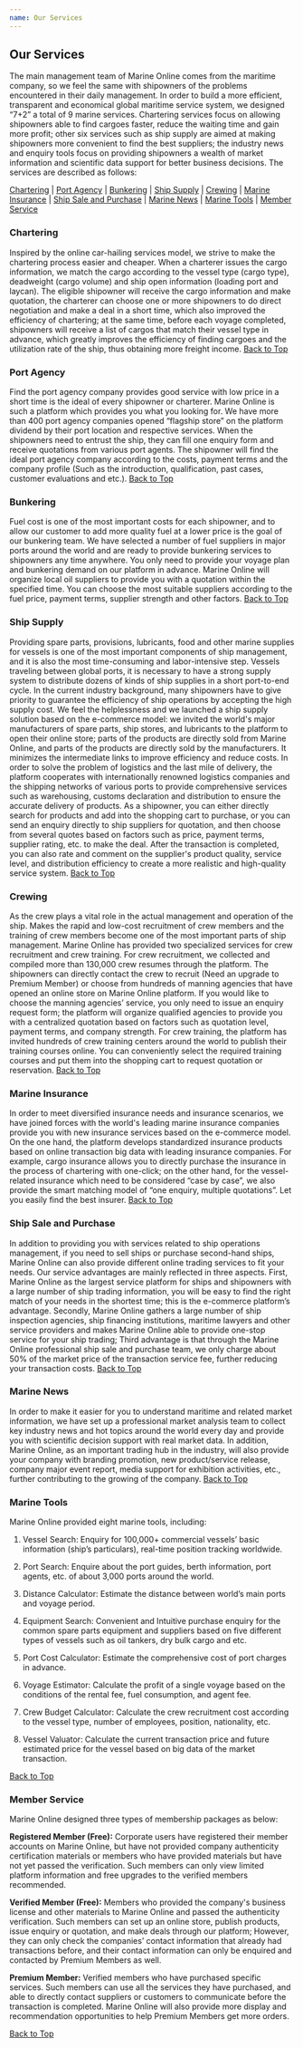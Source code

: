 ```yaml
---
name: Our Services
---
```


## Our Services

The main management team of Marine Online comes from the maritime company, so we feel the same with shipowners of the problems encountered in their daily management. In order to build a more efficient, transparent and economical global maritime service system, we designed “7+2” a total of 9 marine services. Chartering services focus on allowing shipowners able to find cargoes faster, reduce the waiting time and gain more profit; other six services such as ship supply are aimed at making shipowners more convenient to find the best suppliers; the industry news and enquiry tools focus on providing shipowners a wealth of market information and scientific data support for better business decisions. The services are described as follows:

[Chartering](#chartering) | [Port Agency](#port-agency) | [Bunkering](#bunkering) | [Ship Supply](#ship-supply) | [Crewing](#crewing) | [Marine Insurance](#marine-insurance) | [Ship Sale and Purchase](#ship-sale-and-purchase) | [Marine News](#marine-news) | [Marine Tools](#marine-tools) | [Member Service](#member-service)

### Chartering

Inspired by the online car-hailing services model, we strive to make the chartering process easier and cheaper. When a charterer issues the cargo information, we match the cargo according to the vessel type (cargo type), deadweight (cargo volume) and ship open information (loading port and laycan). The eligible shipowner will receive the cargo information and make quotation, the charterer can choose one or more shipowners to do direct negotiation and make a deal in a short time, which also improved the efficiency of chartering; at the same time, before each voyage completed, shipowners will receive a list of cargos that match their vessel type in advance, which greatly improves the efficiency of finding cargoes and the utilization rate of the ship, thus obtaining more freight income.  [Back to Top](#our-services)

### Port Agency
Find the port agency company provides good service with low price in a short time is the ideal of every shipowner or charterer. Marine Online is such a platform which provides you what you looking for. We have more than 400 port agency companies opened “flagship store” on the platform dividend by their port location and respective services. When the shipowners need to entrust the ship, they can fill one enquiry form and receive quotations from various port agents. The shipowner will find the ideal port agency company according to the costs, payment terms and the company profile (Such as the introduction, qualification, past cases, customer evaluations and etc.).  [Back to Top](#our-services)

### Bunkering

Fuel cost is one of the most important costs for each shipowner, and to allow our customer to add more quality fuel at a lower price is the goal of our bunkering team. We have selected a number of fuel suppliers in major ports around the world and are ready to provide bunkering services to shipowners any time anywhere. You only need to provide your voyage plan and bunkering demand on our platform in advance. Marine Online will organize local oil suppliers to provide you with a quotation within the specified time. You can choose the most suitable suppliers according to the fuel price, payment terms, supplier strength and other factors.  [Back to Top](#our-services)

### Ship Supply

Providing spare parts, provisions,  lubricants, food and other marine supplies for vessels is one of the most important components of ship management, and it is also the most time-consuming and labor-intensive step. Vessels traveling between global ports, it is necessary to have a strong supply system to distribute dozens of kinds of ship supplies in a short port-to-end cycle. In the current industry background, many shipowners have to give priority to guarantee the efficiency of ship operations by accepting the high supply cost. We feel the helplessness and we launched a ship supply solution based on the e-commerce model: we invited the world's major manufacturers of spare parts, ship stores, and lubricants to the platform to open their online store; parts of the products are directly sold from Marine Online, and parts of the products are directly sold by the manufacturers. It minimizes the intermediate links to improve efficiency and reduce costs. In order to solve the problem of logistics and the last mile of delivery, the platform cooperates with internationally renowned logistics companies and the shipping networks of various ports to provide comprehensive services such as warehousing, customs declaration and distribution to ensure the accurate delivery of products. As a shipowner, you can either directly search for products and add into the shopping cart to purchase, or you can send an enquiry directly to ship suppliers for quotation, and then choose from several quotes based on factors such as price, payment terms, supplier rating, etc. to make the deal. After the transaction is completed, you can also rate and comment on the supplier's product quality, service level, and distribution efficiency to create a more realistic and high-quality service system.  [Back to Top](#our-services)

### Crewing

As the crew plays a vital role in the actual management and operation of the ship. Makes the rapid and low-cost recruitment of crew members and the training of crew members become one of the most important parts of ship management. Marine Online has provided two specialized services for crew recruitment and crew training. For crew recruitment, we collected and compiled more than 130,000 crew resumes through the platform. The shipowners can directly contact the crew to recruit (Need an upgrade to Premium Member) or choose from hundreds of manning agencies that have opened an online store on Marine Online platform. If you would like to choose the manning agencies’ service, you only need to issue an enquiry request form; the platform will organize qualified agencies to provide you with a centralized quotation based on factors such as quotation level, payment terms, and company strength. For crew training, the platform has invited hundreds of crew training centers around the world to publish their training courses online. You can conveniently select the required training courses and put them into the shopping cart to request quotation or reservation.  [Back to Top](#our-services)

### Marine Insurance

In order to meet diversified insurance needs and insurance scenarios, we have joined forces with the world's leading marine insurance companies provide you with new insurance services based on the e-commerce model. On the one hand, the platform develops standardized insurance products based on online transaction big data with leading insurance companies. For example, cargo insurance allows you to directly purchase the insurance in the process of chartering with one-click; on the other hand, for the vessel-related insurance which need to be considered “case by case”, we also provide the smart matching model of “one enquiry, multiple quotations”. Let you easily find the best insurer.  [Back to Top](#our-services)

### Ship Sale and Purchase

In addition to providing you with services related to ship operations management, if you need to sell ships or purchase second-hand ships, Marine Online can also provide different online trading services to fit your needs. Our service advantages are mainly reflected in three aspects. First, Marine Online as the largest service platform for ships and shipowners with a large number of ship trading information, you will be easy to find the right match of your needs in the shortest time; this is the e-commerce platform’s advantage. Secondly, Marine Online gathers a large number of ship inspection agencies, ship financing institutions, maritime lawyers and other service providers and makes Marine Online able to provide one-stop service for your ship trading; Third advantage is that through the Marine Online professional ship sale and purchase team, we only charge about 50% of the market price of the transaction service fee, further reducing your transaction costs.  [Back to Top](#our-services)

### Marine News

In order to make it easier for you to understand maritime and related market information, we have set up a professional market analysis team to collect key industry news and hot topics around the world every day and provide you with scientific decision support with real market data.  In addition, Marine Online, as an important trading hub in the industry, will also provide your company with branding promotion, new product/service release, company major event report, media support for exhibition activities, etc., further contributing to the growing of the company.  [Back to Top](#our-services)

### Marine Tools

Marine Online provided eight marine tools, including: 

1. Vessel Search: Enquiry for 100,000+ commercial vessels’ basic information (ship’s particulars), real-time position tracking worldwide.

2. Port Search: Enquire about the port guides, berth information, port agents, etc. of about 3,000 ports around the world.

3. Distance Calculator:  Estimate the distance between world’s main ports and voyage period.

4. Equipment Search: Convenient and Intuitive purchase enquiry for the common spare parts equipment and suppliers based on five different types of vessels such as oil tankers, dry bulk cargo and etc.

5. Port Cost Calculator: Estimate the comprehensive cost of port charges in advance.

6. Voyage Estimator: Calculate the profit of a single voyage based on the conditions of the rental fee, fuel consumption, and agent fee.

7. Crew Budget Calculator: Calculate the crew recruitment cost according to the vessel type, number of employees, position, nationality, etc.

8. Vessel Valuator: Calculate the current transaction price and future estimated price for the vessel based on big data of the market transaction. 

[Back to Top](#our-services)

### Member Service

Marine Online designed three types of membership packages as below: 

**Registered Member (Free):** Corporate users have registered their member accounts on Marine Online, but have not provided company authenticity certification materials or members who have provided materials but have not yet passed the verification. Such members can only view limited platform information and free upgrades to the verified members recommended.

**Verified Member (Free):** Members who provided the company's business license and other materials to Marine Online and passed the authenticity verification. Such members can set up an online store, publish products, issue enquiry or quotation, and make deals through our platform; However, they can only check the companies’ contact information that already had transactions before, and their contact information can only be enquired and contacted by Premium Members as well.

**Premium Member:** Verified members who have purchased specific services. Such members can use all the services they have purchased, and able to directly contact suppliers or customers to communicate before the transaction is completed. Marine Online will also provide more display and recommendation opportunities to help Premium Members get more orders.

[Back to Top](#our-services)
